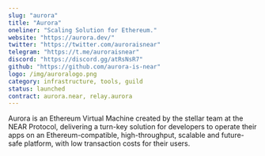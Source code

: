 ```yaml
---
slug: "aurora"
title: "Aurora"
oneliner: "Scaling Solution for Ethereum."
website: "https://aurora.dev/"
twitter: "https://twitter.com/auroraisnear"
telegram: "https://t.me/auroraisnear"
discord: "https://discord.gg/atRsNsR7"
github: "https://github.com/aurora-is-near"
logo: /img/auroralogo.png
category: infrastructure, tools, guild
status: launched
contract: aurora.near, relay.aurora
---
```


Aurora is an Ethereum Virtual Machine created by the stellar team at the NEAR Protocol, delivering a turn-key solution for developers to operate their apps on an Ethereum-compatible, high-throughput, scalable and future-safe platform, with low transaction costs for their users.
